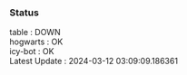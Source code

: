 ### Status


table : DOWN  
hogwarts : OK  
icy-bot : OK  
Latest Update : 2024-03-12 03:09:09.186361
